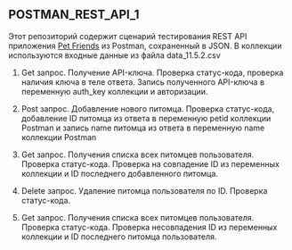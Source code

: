 ## POSTMAN_REST_API_1

Этот репозиторий содержит сценарий тестирования REST API приложения [Pet Friends](https://petfriends.skillfactory.ru/) из Postman, сохраненный в JSON. В коллекции используются входные данные из файла data_11.5.2.csv

1.	Get запрос. Получение API-ключа. Проверка статус-кода, проверка наличия ключа в теле ответа. Запись полученного API-ключа в переменную auth_key коллекции и авторизации. 

2.	Post запрос. Добавление нового питомца. Проверка статус-кода, добавление ID питомца из ответа в переменную petid коллекции Postman и запись name питомца из ответа в переменную name коллекции Postman

3.	Get запрос. Получения списка всех питомцев пользователя. Проверка статус-кода. Проверка на совпадение ID из переменных коллекции и ID последнего добавленного питомца.

4.	Delete запрос. Удаление питомца пользователя по ID. Проверка статус-кода.

5.	Get запрос. Получения списка всех питомцев пользователя. Проверка статус-кода. Проверка несовпадения ID из переменных коллекции и ID последнего питомца пользователя.
